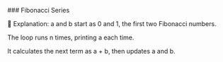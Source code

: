 ##﻿# Fibonacci Series
 
📝 Explanation:
a and b start as 0 and 1, the first two Fibonacci numbers.

The loop runs n times, printing a each time.

It calculates the next term as a + b, then updates a and b.
